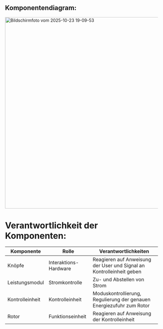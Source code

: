 ## Komponentendiagram:

<img width="1314" height="631" alt="Bildschirmfoto vom 2025-10-23 19-09-53" src="https://github.com/user-attachments/assets/1de0a6eb-0c47-4b71-850d-608d530dabef" />


# Verantwortlichkeit der Komponenten:

| **Komponente**      | **Rolle**                  | **Verantwortlichkeiten**                                                 |
|---------------------|----------------------------|--------------------------------------------------------------------------|
| Knöpfe       | Interaktions-Hardware       | Reagieren auf Anweisung der User und Signal an Kontrolleinheit geben |
| Leistungsmodul        | Stromkontrolle  | Zu- und Abstellen von Strom |
| Kontrolleinheit | Kontrolleinheit | Moduskontrollierung, Regulierung der genauen Energiezufuhr zum Rotor                   |
| Rotor  | Funktionseinheit       | Reagieren auf Anweisung der Kontrolleinheit |
